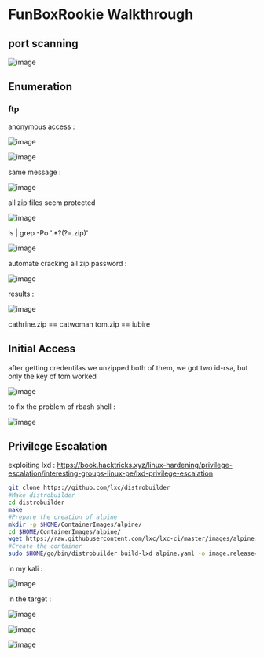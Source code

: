 # FunBoxRookie Walkthrough

## port scanning

![image](https://github.com/F33-Z/Walkthroughs/assets/73140750/3f4dac0e-4059-428c-9b88-cd15b3c5a6ad)

## Enumeration
### ftp

anonymous access :

![image](https://github.com/F33-Z/Walkthroughs/assets/73140750/fed1ff91-4881-4c89-8a45-017f61063488)

![image](https://github.com/F33-Z/Walkthroughs/assets/73140750/42115d45-303e-4dc2-b7e8-40c56ff30d1e)

same message :

![image](https://github.com/F33-Z/Walkthroughs/assets/73140750/00191977-868f-4efb-a6e4-b7816d2b7658)

all zip files seem protected

![image](https://github.com/F33-Z/Walkthroughs/assets/73140750/42796bad-4555-4e4e-a059-3b887afaf91e)

ls | grep -Po '.*?(?=.zip)'

![image](https://github.com/F33-Z/Walkthroughs/assets/73140750/07f6edf0-36a6-4402-93e0-730aa022a1a1)

automate cracking all zip password :

![image](https://github.com/F33-Z/Walkthroughs/assets/73140750/8be90ca5-7755-4b3e-be09-e42d4dd31dda)

results : 

![image](https://github.com/F33-Z/Walkthroughs/assets/73140750/09b392ef-17e4-4afd-b15b-768f7988a929)

cathrine.zip == catwoman
tom.zip == iubire

## Initial Access
after getting credentilas we unzipped both of them, we got two id-rsa, but only the key of tom worked 

![image](https://github.com/F33-Z/Walkthroughs/assets/73140750/620def78-ba50-40ae-81dc-7eb39f823638)

to fix the problem of rbash shell :

![image](https://github.com/F33-Z/Walkthroughs/assets/73140750/ea23864f-b578-473d-a73a-8f796ffe8ad8)


## Privilege Escalation
exploiting lxd : https://book.hacktricks.xyz/linux-hardening/privilege-escalation/interesting-groups-linux-pe/lxd-privilege-escalation

```bash
git clone https://github.com/lxc/distrobuilder
#Make distrobuilder
cd distrobuilder
make
#Prepare the creation of alpine
mkdir -p $HOME/ContainerImages/alpine/
cd $HOME/ContainerImages/alpine/
wget https://raw.githubusercontent.com/lxc/lxc-ci/master/images/alpine.yaml
#Create the container
sudo $HOME/go/bin/distrobuilder build-lxd alpine.yaml -o image.release=3.18
```
in my kali :

![image](https://github.com/F33-Z/Walkthroughs/assets/73140750/f4f8a636-312c-4b2d-b726-3ce8ef4ee2e0)

in the target :

![image](https://github.com/F33-Z/Walkthroughs/assets/73140750/50aeec9b-801a-427e-8cb9-88ffb5759ae9)

![image](https://github.com/F33-Z/Walkthroughs/assets/73140750/f907055f-e2de-491e-b990-d820066a0f67)

![image](https://github.com/F33-Z/Walkthroughs/assets/73140750/5aca7d8b-7fb3-414c-86f9-666de12ab3c5)









